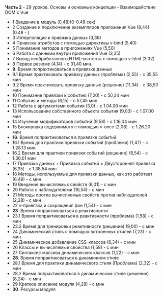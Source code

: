 **Часть 2** - 29 уроков. Основы и основные концепции - Взаимодействие DOM с Vue

- 1 Введение в модуль (0,48)(0-0.48 сек)
- 2 Создание и подключение экземпляров приложения Vue (8,44)(0.48 - )
- 3 Интерполяция и привязка данных (3,36)
- 4 Привязка атрибутов с помощью директивы v-bind (5,40)
- 5 Понимание методов в приложениях Vue (5,50)
- 6 Работа с данными внутри приложения Vue (3,25)
- 7 Вывод необработанного HTML-контента с помощью v-html (3,32)
- 8 Первое резюме (4,14) - с 31,40 мин.
- **9**. Время попрактиковаться в привязке данных 
- 9.1 Время практиковать привязку данных (проблема) (2,55) - с 35,55 мин
- 9.2 Время практиковать привязку данных (решение) (11,34) - с 38,50 мин
- 10 Понимание привязки к событию (7,20) - с 50,24 мин
- 11 События и методы (6,15) - с 57,45 мин
- 12 Работа с аргументами события (3,0) - с 1.04.00 мин
- 13 Использование собственного объекта события (9,03) - с 1.07.00 мин
- 14 Изучение модификаторов событий (9,58) - с 1.16.04 мин
- 15 Блокировка содержимого с помощью v-once (2,08) - с 1.26.20 мин
- **16**. Время попрактиковаться в привязке событий
- 16.1 Время для практики привязки событий (проблема) (1,47) - с 1.28.13 мин
- 16.2 Время для практики привязки событий (решение) (8,54) - с 1.30.01 мин
- 17 Привязка данных + Привязка событий = Двусторонняя привязка (6,35) - с 1.38.54 мин
- 18 Методы, используемые для привязки данных, как это работает (6,49) - с  мин
- 19 Введение вычисляемых свойств (6,01) - с  мин
- 20 Работа с наблюдателями (10,54) - с  мин
- 21 Методы против вычисляемых свойств против наблюдателей (2,28) - с  мин
- 22 v-привязка и сокращения фон (1,54) - с  мин
- **23**. Время попрактиковаться в реактивности
- 23.1 Время попрактиковаться в реактивности (проблема) (1,58) - с  мин
- 23.2 Время для тренировки реактивности (решение) (9,00) - с  мин
- 24 Динамический стиль с помощью встроенных стилей (7,23) - с  мин
- 25 Динамическое добавление CSS-классов (6,34) - с  мин
- 26 Классы и вычисляемые свойства (1,58) - с  мин
- 27 Синтаксис массива динамических классов (1,22) - с  мин
- **28**. Время попрактиковаться в динамичном стиле
- 28.1 Время для практики динамического стиля (Проблема) (2,32) - с  мин
- 28.2 Время попрактиковаться в динамическом стиле (решение) (8,24) - с  мин
- 29 Краткое описание модуля (4,29) - с  мин
- **30**. Ресурсы модуля